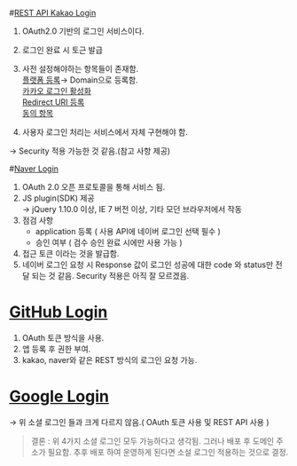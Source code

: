 #<a href="https://developers.kakao.com/docs/latest/ko/kakaologin/rest-api">REST API Kakao Login</a>

1. OAuth2.0 기반의 로그인 서비스이다.
2. 로그인 완료 시 토근 발급
3. 사전 설정해야하는 항목들이 존재함.<br>
	<a href="https://developers.kakao.com/docs/latest/ko/getting-started/app#platform">플랫폼 등록</a>&rarr; Domain으로 등록함.<br>
		 <a href="https://developers.kakao.com/docs/latest/ko/kakaologin/prerequisite#kakao-login-activate">카카오 로그인 활성화</a><br>
		 <a href="https://developers.kakao.com/docs/latest/ko/kakaologin/prerequisite#kakao-login-redirect-uri">Redirect URI 등록</a><br>
		<a href="https://developers.kakao.com/docs/latest/ko/kakaologin/prerequisite#consent-item">동의 항목</a>
	
4. 사용자 로그인 처리는 서비스에서 자체 구현해야 함. 

&rarr; Security 적용 가능한 것 같음.(참고 사항 제공)

#<a href="https://developers.naver.com/docs/login/devguide/devguide.md#%EB%84%A4%EC%9D%B4%EB%B2%84%20%EB%A1%9C%EA%B7%B8%EC%9D%B8-%EA%B0%9C%EB%B0%9C%EA%B0%80%EC%9D%B4%EB%93%9C">Naver Login</a>

1. OAuth 2.0 오픈 프로토콜을 통해 서비스 됨.
2. JS plugin(SDK) 제공 <br>&rarr; jQuery 1.10.0 이상, IE 7 버전 이상, 기타 모던 브라우저에서 작동<br>
3. 점검 사항
	- application 등록 ( 사용 API에 네이버 로그인 선택 필수 )<br>
	- 승인 여부 ( 검수 승인 완료 시에만 사용 가능 )
4. 접근 토큰 이라는 것을 발급함.
5. 네이버 로그인 요청 시 Response 값이 로그인 성공에 대한 code 와 status만 전달 되는 것 같음. Security 적용은 아직 잘 모르겠음.

# <a href="https://docs.github.com/ko/apps/oauth-apps/building-oauth-apps/creating-an-oauth-app">GitHub Login</a>

1. OAuth 토큰 방식을 사용.
2. 앱 등록 후 권한 부여.
3. kakao, naver와 같은 REST 방식의 로그인 요청 가능.

# <a href="https://cloud.google.com/identity-platform/docs/use-rest-api?hl=ko#section-verify-custom-token">Google Login</a>

&rarr; 위 소셜 로그인 들과 크게 다르지 않음.( OAuth 토큰 사용 및 REST API 사용 )

>결론 : 위 4가지 소셜 로그인 모두 가능하다고 생각됨. 그러나 배포 후 도메인 주소가 필요함.
추후 배포 하여 운영하게 된다면 소설 로그인 적용하는 것으로 결정.